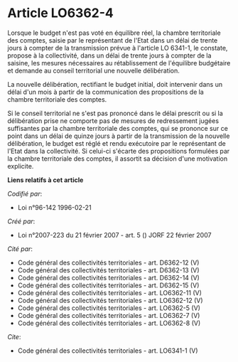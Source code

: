 # Article LO6362-4

Lorsque le budget n'est pas voté en équilibre réel, la chambre territoriale des comptes, saisie par le représentant de l'Etat
dans un délai de trente jours à compter de la transmission prévue à l'article LO 6341-1, le constate, propose à la
collectivité, dans un délai de trente jours à compter de la saisine, les mesures nécessaires au rétablissement de l'équilibre
budgétaire et demande au conseil territorial une nouvelle délibération. 

La nouvelle délibération, rectifiant le budget initial, doit intervenir dans un délai d'un mois à partir de la communication
des propositions de la chambre territoriale des comptes. 

Si le conseil territorial ne s'est pas prononcé dans le délai prescrit ou si la délibération prise ne comporte pas de mesures
de redressement jugées suffisantes par la chambre territoriale des comptes, qui se prononce sur ce point dans un délai de
quinze jours à partir de la transmission de la nouvelle délibération, le budget est réglé et rendu exécutoire par le
représentant de l'Etat dans la collectivité. Si celui-ci s'écarte des propositions formulées par la chambre territoriale des
comptes, il assortit sa décision d'une motivation explicite.

**Liens relatifs à cet article**

_Codifié par_:

  - Loi n°96-142 1996-02-21

_Créé par_:

  - Loi n°2007-223 du 21 février 2007 - art. 5 () JORF 22 février 2007

_Cité par_:

  - Code général des collectivités territoriales - art. D6362-12 (V)
  - Code général des collectivités territoriales - art. D6362-13 (V)
  - Code général des collectivités territoriales - art. D6362-14 (V)
  - Code général des collectivités territoriales - art. D6362-15 (V)
  - Code général des collectivités territoriales - art. LO6362-11 (V)
  - Code général des collectivités territoriales - art. LO6362-12 (V)
  - Code général des collectivités territoriales - art. LO6362-5 (V)
  - Code général des collectivités territoriales - art. LO6362-7 (V)
  - Code général des collectivités territoriales - art. LO6362-8 (V)

_Cite_:

  - Code général des collectivités territoriales - art. LO6341-1 (V)
